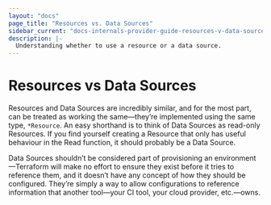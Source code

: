```yaml
---
layout: "docs"
page_title: "Resources vs. Data Sources"
sidebar_current: "docs-internals-provider-guide-resources-v-data-sources"
description: |-
  Understanding whether to use a resource or a data source.
---
```


# Resources vs Data Sources
Resources and Data Sources are incredibly similar, and for the most part, can be treated as working the same&mdash;they’re implemented using the same type, `*Resource`. An easy shorthand is to think of Data Sources as read-only Resources. If you find yourself creating a Resource that only has useful behaviour in the Read function, it should probably be a Data Source.

Data Sources shouldn’t be considered part of provisioning an environment&mdash;Terraform will make no effort to ensure they exist before it tries to reference them, and it doesn’t have any concept of how they should be configured. They’re simply a way to allow configurations to reference information that another tool&mdash;your CI tool, your cloud provider, etc.&mdash;owns.
